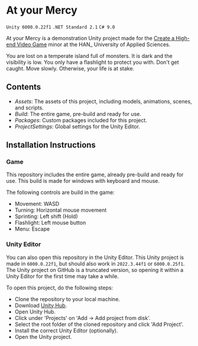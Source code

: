 ﻿# At your Mercy

`Unity 6000.0.22f1`
`.NET Standard 2.1`
`C# 9.0`

At your Mercy is a demonstration Unity project made for the 
[Create a High-end Video Game](https://www.minoren-han.nl/nl/647-create-a-high-end-video-game-voor-informatica-studenten-voltijd) 
minor at the HAN_ University of Applied Sciences.

You are lost on a temperate island full of monsters. It is dark and the visibility is low. You only have a flashlight to
protect you with. Don't get caught. Move slowly. Otherwise, your life is at stake.

## Contents

- *Assets*: The assets of this project, including models, animations, scenes, and scripts.
- *Build*: The entire game, pre-build and ready for use.
- *Packages*: Custom packages included for this project.
- *ProjectSettings*: Global settings for the Unity Editor.

## Installation Instructions

### Game

This repository includes the entire game, already pre-build and ready for use. This build is made for windows with 
keyboard and mouse. 

The following controls are build in the game:

- Movement: WASD
- Turning: Horizontal mouse movement
- Sprinting: Left shift (Hold)
- Flashlight: Left mouse button
- Menu: Escape

### Unity Editor

You can also open this repository in the Unity Editor. This Unity project is made in `6000.0.22f1`, but should also work
in `2022.3.44f1` or `6000.0.25f1`. The Unity project on GitHub is a truncated version, so opening it within a Unity Editor for the first
time may take a while.

To open this project, do the following steps:

- Clone the repository to your local machine.
- Download [Unity Hub](https://unity.com/download).
- Open Unity Hub.
- Click under 'Projects' on 'Add -> Add project from disk'.
- Select the root folder of the cloned repository and click 'Add Project'.
- Install the correct Unity Editor (optionally).
- Open the Unity project.
